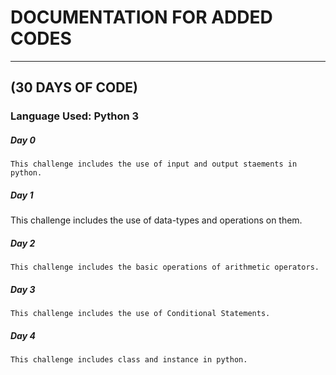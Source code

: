 # DOCUMENTATION FOR ADDED CODES
_ _ _ _ _ _ _ _ _ _ _ _ _ _ _ _ _ _ _ _ _ _ _ _ _ _ _ _ _ _ _ _

## (30 DAYS OF CODE)

### Language Used: Python 3

##### <i class="icon-file"></i> Day 0
	This challenge includes the use of input and output staements in python.

##### <i class="icon-file"></i> Day 1
  This challenge includes the use of data-types and operations on them.

##### <i class="icon-file"></i> Day 2
	This challenge includes the basic operations of arithmetic operators.

##### <i class="icon-file"></i> Day 3
	This challenge includes the use of Conditional Statements.

##### <i class="icon-file"></i> Day 4
	This challenge includes class and instance in python.
